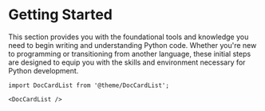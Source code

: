 # Getting Started

This section provides you with the foundational tools and knowledge you need to begin writing and understanding Python code. Whether you're new to programming or transitioning from another language, these initial steps are designed to equip you with the skills and environment necessary for Python development. 

```mdx-code-block
import DocCardList from '@theme/DocCardList';

<DocCardList />
```
